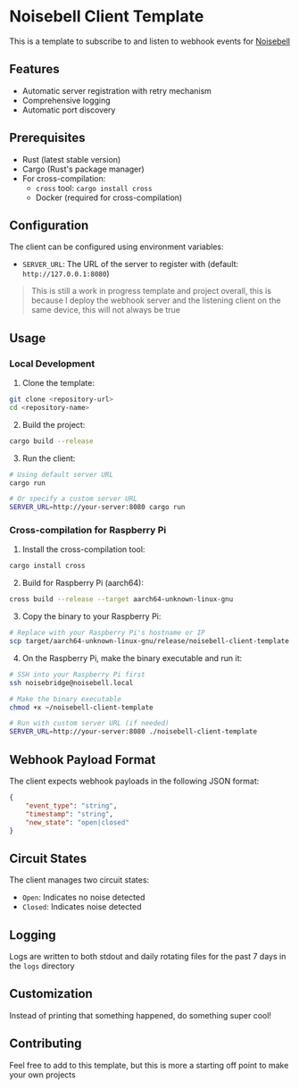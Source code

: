 # Noisebell Client Template

This is a template to subscribe to and listen to webhook events for [Noisebell](https://github.com/jetpham/Noisebell)

## Features

- Automatic server registration with retry mechanism
- Comprehensive logging
- Automatic port discovery

## Prerequisites

- Rust (latest stable version)
- Cargo (Rust's package manager)
- For cross-compilation:
  - `cross` tool: `cargo install cross`
  - Docker (required for cross-compilation)

## Configuration

The client can be configured using environment variables:

- `SERVER_URL`: The URL of the server to register with (default: `http://127.0.0.1:8080`)
> This is still a work in progress template and project overall, this is because I deploy the webhook server and the listening client on the same device, this will not always be true

## Usage

### Local Development

1. Clone the template:
```bash
git clone <repository-url>
cd <repository-name>
```

2. Build the project:
```bash
cargo build --release
```

3. Run the client:
```bash
# Using default server URL
cargo run

# Or specify a custom server URL
SERVER_URL=http://your-server:8080 cargo run
```

### Cross-compilation for Raspberry Pi

1. Install the cross-compilation tool:
```bash
cargo install cross
```

2. Build for Raspberry Pi (aarch64):
```bash
cross build --release --target aarch64-unknown-linux-gnu
```

3. Copy the binary to your Raspberry Pi:
```bash
# Replace with your Raspberry Pi's hostname or IP
scp target/aarch64-unknown-linux-gnu/release/noisebell-client-template noisebridge@noisebell.local:~/noisebell-client-template
```

4. On the Raspberry Pi, make the binary executable and run it:
```bash
# SSH into your Raspberry Pi first
ssh noisebridge@noisebell.local

# Make the binary executable
chmod +x ~/noisebell-client-template

# Run with custom server URL (if needed)
SERVER_URL=http://your-server:8080 ./noisebell-client-template
```

## Webhook Payload Format

The client expects webhook payloads in the following JSON format:

```json
{
    "event_type": "string",
    "timestamp": "string",
    "new_state": "open|closed"
}
```

## Circuit States

The client manages two circuit states:
- `Open`: Indicates no noise detected
- `Closed`: Indicates noise detected

## Logging

Logs are written to both stdout and daily rotating files for the past 7 days in the `logs` directory

## Customization

Instead of printing that something happened, do something super cool!

## Contributing

Feel free to add to this template, but this is more a starting off point to make your own projects